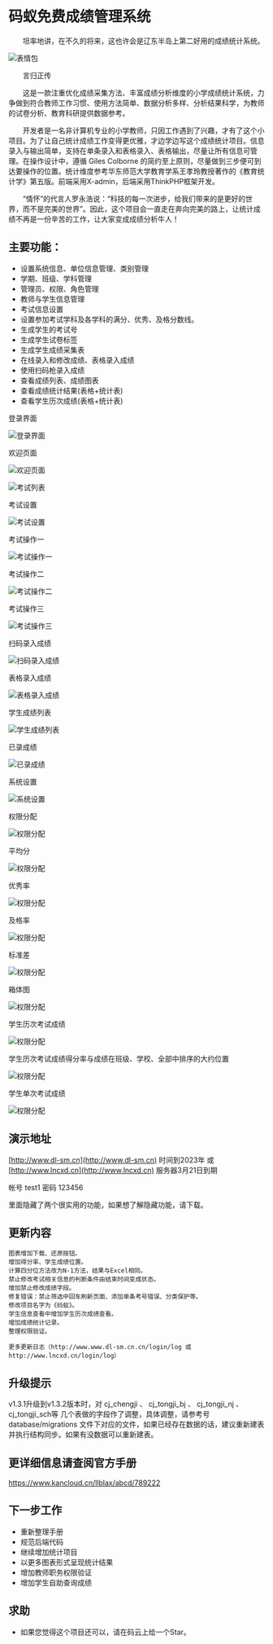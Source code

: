 
# 码蚁免费成绩管理系统

　　坦率地讲，在不久的将来，这也许会是辽东半岛上第二好用的成绩统计系统。

![表情包](https://gitee.com/dlbz/shangma/raw/master/public/examples/timg.jpg)

　　言归正传

　　这是一款注重优化成绩采集方法、丰富成绩分析维度的小学成绩统计系统，力争做到符合教师工作习惯、使用方法简单、数据分析多样、分析结果科学，为教师的试卷分析、教育科研提供数据参考。

　　开发者是一名非计算机专业的小学教师，只因工作遇到了兴趣，才有了这个小项目。为了让自己统计成绩工作变得更优雅，才边学边写这个成绩统计项目。信息录入与输出简单，支持在单条录入和表格录入、表格输出，尽量让所有信息可管理。在操作设计中，遵循 Giles Colborne 的简约至上原则，尽量做到三步便可到达要操作的位置。统计维度参考华东师范大学教育学系王孝玲教授著作的《教育统计学》第五版。前端采用X-admin，后端采用ThinkPHP框架开发。


　　“情怀”的代言人罗永浩说：“科技的每一次进步，给我们带来的是更好的世界，而不是完美的世界”。因此，这个项目会一直走在奔向完美的路上，让统计成绩不再是一份辛苦的工作，让大家变成成绩分析牛人！



## 主要功能：

* 设置系统信息、单位信息管理、类别管理
* 学期、班级、学科管理
* 管理员、权限、角色管理
* 教师与学生信息管理
* 考试信息设置
* 设置参加考试学科及各学科的满分、优秀、及格分数线。
* 生成学生的考试号
* 生成学生试卷标签
* 生成学生成绩采集表
* 在线录入和修改成绩、表格录入成绩
* 使用扫码枪录入成绩
* 查看成绩列表、成绩图表
* 查看成绩统计结果(表格+统计表)
* 查看学生历次成绩(表格+统计表)


登录界面

![登录界面](https://gitee.com/dlbz/shangma/raw/master/public/examples/denglu.png)

欢迎页面

![欢迎页面](https://gitee.com/dlbz/shangma/raw/master/public/examples/欢迎页面.png)


![考试列表](https://gitee.com/dlbz/shangma/raw/master/public/examples/考试列表.png)

考试设置

![考试设置](https://gitee.com/dlbz/shangma/raw/master/public/examples/考试设置.png)

考试操作一

![考试操作一](https://gitee.com/dlbz/shangma/raw/master/public/examples/考试操作一.png)

考试操作二

![考试操作二](https://gitee.com/dlbz/shangma/raw/master/public/examples/考试操作二.png)

考试操作三

![考试操作三](https://gitee.com/dlbz/shangma/raw/master/public/examples/考试操作三.png)

扫码录入成绩

![扫码录入成绩](https://gitee.com/dlbz/shangma/raw/master/public/examples/扫码录入成绩.png)

表格录入成绩

![表格录入成绩](https://gitee.com/dlbz/shangma/raw/master/public/examples/表格录入成绩.png)

学生成绩列表

![学生成绩列表](https://gitee.com/dlbz/shangma/raw/master/public/examples/学生成绩列表.png)


已录成绩

![已录成绩](https://gitee.com/dlbz/shangma/raw/master/public/examples/已录成绩.png)

系统设置

![系统设置](https://gitee.com/dlbz/shangma/raw/master/public/examples/系统设置.png)

权限分配

![权限分配](https://gitee.com/dlbz/shangma/raw/master/public/examples/20190524164451.png)

平均分

![权限分配](https://gitee.com/dlbz/shangma/raw/master/public/examples/bjavg.png)

优秀率

![权限分配](https://gitee.com/dlbz/shangma/raw/master/public/examples/bjyouxiu.png)

及格率

![权限分配](https://gitee.com/dlbz/shangma/raw/master/public/examples/bjjige.png)

标准差

![权限分配](https://gitee.com/dlbz/shangma/raw/master/public/examples/bjbiaozhuncha.png)

箱体图

![权限分配](https://gitee.com/dlbz/shangma/raw/master/public/examples/bjchayi.png)


学生历次考试成绩

![权限分配](https://gitee.com/dlbz/shangma/raw/master/public/examples/学生成绩.png)



学生历次考试成绩得分率与成绩在班级、学校、全部中排序的大约位置

![权限分配](https://gitee.com/dlbz/shangma/raw/master/public/examples/学生成绩图表.png)


学生单次考试成绩

![权限分配](https://gitee.com/dlbz/shangma/raw/master/public/examples/学生单次考试成绩.png)




## 演示地址
[http://www.dl-sm.cn](http://www.dl-sm.cn)  时间到2023年
或
[http://www.lncxd.cn](http://www.lncxd.cn) 服务器3月21日到期

帐号   test1    密码  123456

里面隐藏了两个很实用的功能，如果想了解隐藏功能，请下载。

## 更新内容
	图表增加下载、还原按钮。
    增加得分率、学生成绩位置。
    计算四分位方法改为N-1方法，结果与Excel相同。
    禁止修改考试相关信息的判断条件由结束时间变成状态。
    增加禁止修改成绩字段。
    修复错误：禁止筛选中回车刷新页面、添加单条考号错误、分类保护等。
    修改项目名字为《码蚁》。
    学生信息查看中增加学生历次成绩查看。
    增加成绩统计记录。
    整理权限验证。

	更多更新日志（http://www.www.dl-sm.cn.cn/login/log 或 http://www.lncxd.cn/login/log）
## 升级提示
  v1.3.1升级到v1.3.2版本时，对 cj_chengji 、 cj_tongji_bj 、 cj_tongji_nj 、 cj_tongji_sch等 几个表做的字段作了调整，具体调整，请参考号 database/migrations 文件下对应的文件，如果已经存在数据的话，建议重新建表并执行结构同步。如果有没数据可以重新建表。


## 更详细信息请查阅官方手册
https://www.kancloud.cn/llblax/abcd/789222

## 下一步工作
* 重新整理手册
* 规范后端代码
* 继续增加统计项目
* 以更多图表形式呈现统计结果
* 增加教师职务权限验证
* 增加学生自助查询成绩

## 求助
* 如果您觉得这个项目还可以，请在码云上给一个Star。
